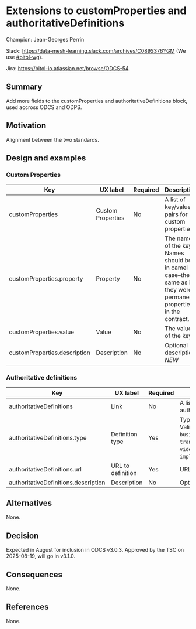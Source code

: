 # Extensions to customProperties and authoritativeDefinitions

Champion: Jean-Georges Perrin

Slack: https://data-mesh-learning.slack.com/archives/C089S376YGM (We use [#bitol-wg](https://data-mesh-learning.slack.com/archives/C089S376YGM)).

Jira: https://bitol-io.atlassian.net/browse/ODCS-54.

## Summary

Add more fields to the customProperties and authoritativeDefinitions block, used accross ODCS and ODPS.

## Motivation

Alignment between the two standards.

## Design and examples

### Custom Properties

| Key                          | UX label             | Required | Description                                                                                                        |
|------------------------------|----------------------|----------|--------------------------------------------------------------------------------------------------------------------|
| customProperties             | Custom Properties    | No       | A list of key/value pairs for custom properties.                                                                   |
| customProperties.property    | Property             | No       | The name of the key. Names should be in camel case–the same as if they were permanent properties in the contract.  |
| customProperties.value       | Value                | No       | The value of the key.                                                                                              |
| customProperties.description | Description          | No       | Optional description. *NEW*                                                                                        |

### Authoritative definitions

| Key                                  | UX label          | Required | Description                                                                                                                                                   |
|--------------------------------------|-------------------|----------|---------------------------------------------------------------------------------------------------------------------------------------------------------------|
| authoritativeDefinitions             | Link              | No       | A list of type/link pairs for authoritative definitions.                                                                                                      |
| authoritativeDefinitions.type        | Definition type   | Yes      | Type of definition for authority.  Valid values are: `businessDefinition`, `transformationImplementation`, `videoTutorial`, `tutorial`, and `implementation`. |
| authoritativeDefinitions.url         | URL to definition | Yes      | URL to the authority.                                                                                                                                         |
| authoritativeDefinitions.description | Description       | No       | Optional description. *NEW*                                                                                                                                   |


## Alternatives

None.

## Decision

Expected in August for inclusion in ODCS v3.0.3.
Approved by the TSC on 2025-08-19, will go in v3.1.0.


## Consequences

None.

## References

None.
